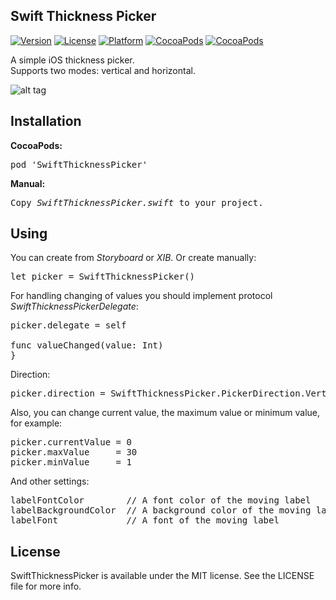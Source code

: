 ## Swift Thickness Picker

[![Version](https://img.shields.io/cocoapods/v/SwiftThicknessPicker.svg?style=flat)](http://cocoadocs.org/docsets/SwiftThicknessPicker)
[![License](https://img.shields.io/cocoapods/l/SwiftThicknessPicker.svg?style=flat)](http://cocoadocs.org/docsets/SwiftThicknessPicker)
[![Platform](https://img.shields.io/cocoapods/p/SwiftThicknessPicker.svg?style=flat)](http://cocoadocs.org/docsets/SwiftThicknessPicker)
[![CocoaPods](https://img.shields.io/cocoapods/dt/SwiftThicknessPicker.svg)](https://cocoapods.org/pods/SwiftThicknessPicker)
[![CocoaPods](https://img.shields.io/cocoapods/dm/SwiftThicknessPicker.svg)](https://cocoapods.org/pods/SwiftThicknessPicker)

A simple iOS thickness picker.<br>
Supports two modes: vertical and horizontal. 

![alt tag](https://raw.github.com/maximbilan/SwiftThicknessPicker/master/img/img1.png)

## Installation

<b>CocoaPods:</b>
<pre>
pod 'SwiftThicknessPicker'
</pre>

<b>Manual:</b>
<pre>
Copy <i>SwiftThicknessPicker.swift</i> to your project.
</pre>

## Using

You can create from <i>Storyboard</i> or <i>XIB</i>. Or create manually:
<pre>
let picker = SwiftThicknessPicker()
</pre>
For handling changing of values you should implement protocol <i>SwiftThicknessPickerDelegate</i>:
<pre>
picker.delegate = self

func valueChanged(value: Int)
}
</pre>

Direction:
<pre>
picker.direction = SwiftThicknessPicker.PickerDirection.Vertical // Vertical, Horizontal
</pre>

Also, you can change current value, the maximum value or minimum value, for example:
<pre>
picker.currentValue = 0
picker.maxValue     = 30
picker.minValue     = 1
</pre>
And other settings:
<pre>
labelFontColor        // A font color of the moving label
labelBackgroundColor  // A background color of the moving label
labelFont             // A font of the moving label
</pre>

## License

SwiftThicknessPicker is available under the MIT license. See the LICENSE file for more info.
